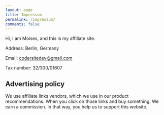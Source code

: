 ```yaml
---
layout: page
title: Impressum
permalink: /impressum/
comments: false
---
```


Hi, I am Moises, and this is my affiliate site.

Address: Berlin, Germany

Email: codersitedev@gmail.com

Tax number: 32/300/01607

## Advertising policy

We use affiliate links vendors, which we use in our product recommendations. When you click on those links and buy something, We earn a commission. In that way, you help us to support this website.